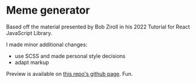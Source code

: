 # Meme generator

Based off the material presented by Bob Ziroll in his 2022 Tutorial for React JavaScript Library.

I made minor additional changes:
- use SCSS and made personal style decisions
- adapt markup

Preview is available on [this repo's github page](https://mduboule.github.io/react-meme-generator/). Fun.
